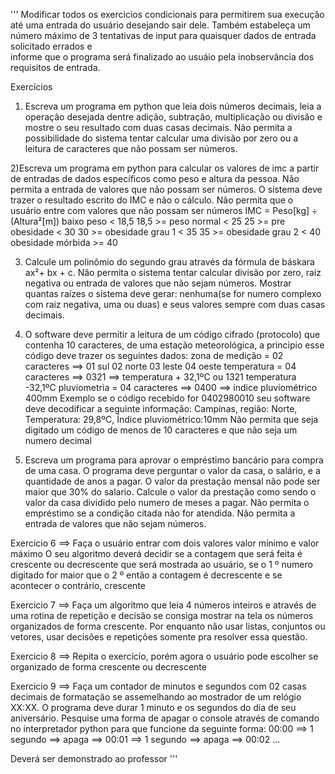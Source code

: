 '''
Modificar todos os exercicios condicionais para permitirem sua
execução até uma entrada do usuário desejando sair dele. Também estabeleça um número
máximo de 3 tentativas de input para quaisquer dados de entrada solicitado errados e  
informe que o programa será finalizado ao usuáio pela inobservância dos requisitos de 
entrada.

Exercícios 
1) Escreva um programa em python que leia dois números decimais, leia a operação desejada 
dentre adição, subtração, multiplicação ou divisão e mostre o seu resultado com duas casas 
decimais. Não permita a possibilidade do sistema tentar calcular uma divisão por zero ou a
leitura de caracteres que não possam ser números.

2)Escreva um programa em python para calcular os valores de imc a partir de entradas de 
dados específicos como peso e altura da pessoa. Não permita a entrada de valores que não 
possam ser números. O sistema deve trazer o resultado escrito do IMC e não o cálculo.
Não permita que o usuário entre com valores que não possam ser números
IMC = Peso[kg] ÷ (Altura²[m]) 
baixo peso < 18,5
18,5 >= peso normal < 25
25 >= pre obesidade < 30
30 >= obesidade grau 1 < 35
35 >= obesidade grau 2 < 40 
obesidade mórbida >= 40 

3) Calcule um polinômio do segundo grau através da fórmula de báskara ax²+ bx + c. Não 
permita o sistema tentar calcular divisão por zero, raiz negativa ou entrada de valores 
que não sejam números. Mostrar quantas raízes o sistema deve gerar: nenhuma(se for numero
complexo com raiz negativa, uma ou duas) e seus valores sempre com duas casas decimais.

4) O software deve permitir a leitura de um código cifrado (protocolo) que contenha 10 caracteres,
de uma estação meteorológica, a principio esse código deve trazer os seguintes dados:
zona de medição = 02 caracteres ==> 01 sul 02 norte 03 leste 04 oeste
temperatura     = 04 caracteres ==> 0321 ==> temperatura + 32,1ºC ou 1321 temperatura -32,1ºC
pluviometria    = 04 caracteres ==> 0400 ==> índice pluviométrico 400mm 
Exemplo se o código recebido for 0402980010 seu software deve decodificar a seguinte informação:
Campinas, região: Norte,  Temperatura: 29,8ºC, Índice pluviométrico:10mm 
Não permita que seja digitado um código de menos de 10 caracteres e que não seja um numero
decimal

5) Escreva um programa para aprovar  o empréstimo bancário para compra de uma casa. O programa
deve perguntar o valor da casa, o salário, e a quantidade de anos a pagar. O valor da prestação 
mensal não pode ser maior que 30% do salario. Calcule o valor da prestação como sendo o valor 
da casa dividido pelo numero de meses a pagar. Não permita o empréstimo se a condição citada 
não for atendida. 
Não permita a entrada de valores que não sejam números.

Exercicio 6 ==> Faça o usuário entrar com dois valores valor mínimo e valor máximo 
O seu algoritmo deverá decidir se a contagem que será feita é crescente ou decrescente que será mostrada ao usuário,
se o 1 º numero digitado for maior que o 2 º então a contagem é decrescente e se 
acontecer o contrário, crescente

Exercicio 7 ==> Faça um algoritmo que leia 4 números inteiros e através de uma 
rotina de repetição e decisão se consiga mostrar na tela os números organizados de forma 
crescente. Por enquanto não usar listas, conjuntos ou vetores, usar decisões e 
repetições somente pra resolver essa questão.

Exercicio 8 ==> Repita o exercício, porém agora o usuário pode escolher se
organizado de forma crescente ou decrescente

Exercicio 9 ==> Faça um contador de minutos e segundos com 02 casas decimais de
formatação se assemelhando ao mostrador de um relógio XX:XX. O programa deve durar 
1 minuto e os segundos do dia de seu aniversário. Pesquise uma forma de apagar o 
console através de comando no interpretador python para que funcione da seguinte 
forma:
00:00 ==> 1 segundo ==> apaga ==> 00:01 ==> 1 segundo ==> apaga ==> 00:02 ...


Deverá ser demonstrado ao professor 
'''
